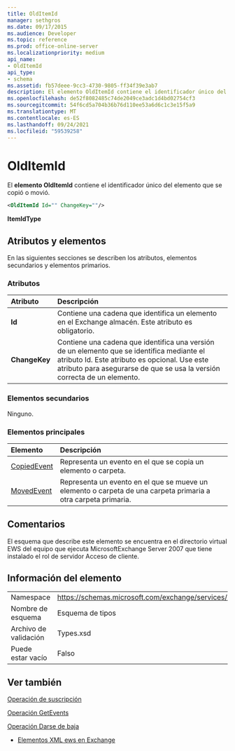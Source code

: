 ```yaml
---
title: OldItemId
manager: sethgros
ms.date: 09/17/2015
ms.audience: Developer
ms.topic: reference
ms.prod: office-online-server
ms.localizationpriority: medium
api_name:
- OldItemId
api_type:
- schema
ms.assetid: fb57deee-9cc3-4730-9805-ff34f39e3ab7
description: El elemento OldItemId contiene el identificador único del elemento que se copió o movió.
ms.openlocfilehash: de52f8082485c74de2049ce3adc1d4bd02754cf3
ms.sourcegitcommit: 54f6cd5a704b36b76d110ee53a6d6c1c3e15f5a9
ms.translationtype: MT
ms.contentlocale: es-ES
ms.lasthandoff: 09/24/2021
ms.locfileid: "59539258"
---
```

# <a name="olditemid"></a>OldItemId

El **elemento OldItemId** contiene el identificador único del elemento que se copió o movió. 
  
```xml
<OldItemId Id="" ChangeKey=""/>
```

 **ItemIdType**
## <a name="attributes-and-elements"></a>Atributos y elementos

En las siguientes secciones se describen los atributos, elementos secundarios y elementos primarios.
  
### <a name="attributes"></a>Atributos

|**Atributo**|**Descripción**|
|:-----|:-----|
|**Id** <br/> |Contiene una cadena que identifica un elemento en el Exchange almacén. Este atributo es obligatorio.  <br/> |
|**ChangeKey** <br/> |Contiene una cadena que identifica una versión de un elemento que se identifica mediante el atributo Id. Este atributo es opcional. Use este atributo para asegurarse de que se usa la versión correcta de un elemento.  <br/> |
   
### <a name="child-elements"></a>Elementos secundarios

Ninguno.
  
### <a name="parent-elements"></a>Elementos principales

|**Elemento**|**Descripción**|
|:-----|:-----|
|[CopiedEvent](copiedevent.md) <br/> |Representa un evento en el que se copia un elemento o carpeta.  <br/> |
|[MovedEvent](movedevent.md) <br/> |Representa un evento en el que se mueve un elemento o carpeta de una carpeta primaria a otra carpeta primaria.  <br/> |
   
## <a name="remarks"></a>Comentarios

El esquema que describe este elemento se encuentra en el directorio virtual EWS del equipo que ejecuta MicrosoftExchange Server 2007 que tiene instalado el rol de servidor Acceso de cliente.
  
## <a name="element-information"></a>Información del elemento

|||
|:-----|:-----|
|Namespace  <br/> |https://schemas.microsoft.com/exchange/services/2006/types  <br/> |
|Nombre de esquema  <br/> |Esquema de tipos  <br/> |
|Archivo de validación  <br/> |Types.xsd  <br/> |
|Puede estar vacío  <br/> |Falso  <br/> |
   
## <a name="see-also"></a>Ver también



[Operación de suscripción](subscribe-operation.md)
  
[Operación GetEvents](getevents-operation.md)
  
[Operación Darse de baja](unsubscribe-operation.md)


- [Elementos XML ews en Exchange](ews-xml-elements-in-exchange.md)

